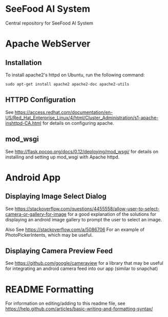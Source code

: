 # SeeFood AI System
Central repository for SeeFood AI System

# Apache WebServer
## Installation
To install apache2's httpd on Ubuntu, run the following command:

`sudo apt-get install apache2 apache2-doc apache2-utils`

## HTTPD Configuration
See https://access.redhat.com/documentation/en-US/Red_Hat_Enterprise_Linux/4/html/Cluster_Administration/s1-apache-inshttpd-CA.html 
for details on configuring apache.

## mod_wsgi
See http://flask.pocoo.org/docs/0.12/deploying/mod_wsgi/
for details on installing and setting up mod_wsgi with Apache httpd.


# Android App
## Displaying Image Select Dialog
See https://stackoverflow.com/questions/4455558/allow-user-to-select-camera-or-gallery-for-image
for a good explanation of the solutions for displaying an android image gallery to prompt the user to select an image.

Also See https://stackoverflow.com/a/5086706
For an example of PhotoPickerIntents, which may be useful. 

## Displaying Camera Preview Feed
See https://github.com/google/cameraview
for a library that may be useful for integrating an android camera feed into our app (similar to snapchat)

# README Formatting
For information on editing/adding to this readme file, see https://help.github.com/articles/basic-writing-and-formatting-syntax/
